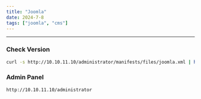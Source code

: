 ```yaml
---
title: "Joomla"
date: 2024-7-8
tags: ["joomla", "cms"]
---
```


---
### Check Version

```bash
curl -s http://10.10.11.10/administrator/manifests/files/joomla.xml | head
```

### Admin Panel

```bash
http://10.10.11.10/administrator
```

<br>